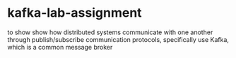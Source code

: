 # kafka-lab-assignment
to show show how distributed systems communicate with one another through publish/subscribe communication protocols, specifically use Kafka, which is a common message broker
